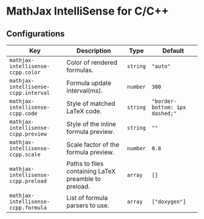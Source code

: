# MathJax IntelliSense for C/C++

## Configurations

<!-- configs -->

| Key                                  | Description                                          | Type     | Default                        |
| ------------------------------------ | ---------------------------------------------------- | -------- | ------------------------------ |
| `mathjax-intellisense-ccpp.color`    | Color of rendered formulas.                          | `string` | `"auto"`                       |
| `mathjax-intellisense-ccpp.interval` | Formula update interval(ms).                         | `number` | `300`                          |
| `mathjax-intellisense-ccpp.code`     | Style of matched LaTeX code.                         | `string` | `"border-bottom: 1px dashed;"` |
| `mathjax-intellisense-ccpp.preview`  | Style of the inline formula preview.                 | `string` | `""`                           |
| `mathjax-intellisense-ccpp.scale`    | Scale factor of the formula preview.                 | `number` | `0.8`                          |
| `mathjax-intellisense-ccpp.preload`  | Paths to files containing LaTeX preamble to preload. | `array`  | `[]`                           |
| `mathjax-intellisense-ccpp.formula`  | List of formula parsers to use.                      | `array`  | `["doxygen"]`                  |

<!-- configs -->
